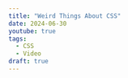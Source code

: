 ```yaml
---
title: "Weird Things About CSS"
date: 2024-06-30
youtube: true
tags:
  - CSS
  - Video
draft: true
---
```


<lite-youtube videoid="z8AuhLf2uxQ"></lite-youtube>
